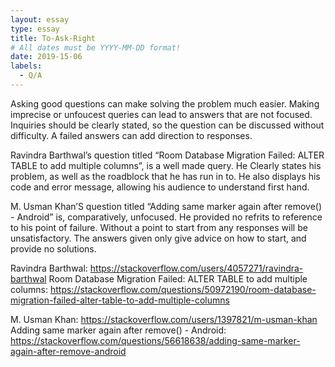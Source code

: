 ```yaml
---
layout: essay
type: essay
title: To-Ask-Right
# All dates must be YYYY-MM-DD format!
date: 2019-15-06
labels:
  - Q/A
---
```


Asking good questions can make solving the problem much easier. Making imprecise or unfoucest queries can lead to answers that are not focused. Inquiries should be clearly stated, so the question can be discussed without difficulty. A failed answers can add direction to responses.

Ravindra Barthwal’s question titled “Room Database Migration Failed: ALTER TABLE to add multiple columns”, is a well made query. He Clearly states his problem, as well as the roadblock that he has run in to. He also displays his code and error message, allowing his audience to understand first hand. 

M. Usman Khan’S question titled “Adding same marker again after remove() - Android” is, comparatively, unfocused. He provided no refrits to reference to his point of failure. Without a point to start from any responses will be unsatisfactory. The answers given only give advice on how to start, and provide no solutions.


Ravindra Barthwal: https://stackoverflow.com/users/4057271/ravindra-barthwal
Room Database Migration Failed: ALTER TABLE to add multiple columns: https://stackoverflow.com/questions/50972190/room-database-migration-failed-alter-table-to-add-multiple-columns

M. Usman Khan: https://stackoverflow.com/users/1397821/m-usman-khan
Adding same marker again after remove() - Android: https://stackoverflow.com/questions/56618638/adding-same-marker-again-after-remove-android
